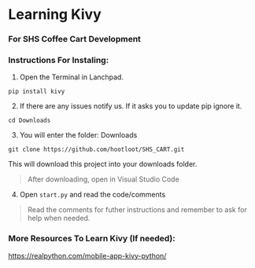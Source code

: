 # Learning Kivy
### For SHS Coffee Cart Development

### Instructions For Instaling:
1. Open the Terminal in Lanchpad.

```pip install kivy```

2. If there are any issues notify us. If it asks you to update pip ignore it. 

```cd Downloads```

3. You will enter the folder: Downloads

```git clone https://github.com/hootloot/SHS_CART.git```

This will download this project into your downloads folder. 
> After downloading, open in Visual Studio Code

4. Open ```start.py``` and read the code/comments

> Read the comments for futher instructions and remember to ask for help when needed.

### More Resources To Learn Kivy (If needed):
https://realpython.com/mobile-app-kivy-python/


